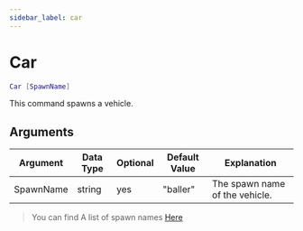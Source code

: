 ```yaml
---
sidebar_label: car
---
```


# Car

```lua
Car [SpawnName]
```

This command spawns a vehicle.

## Arguments

| Argument   | Data Type | Optional  | Default Value |          Explanation           |
|------------|-----------|-----------|---------------|--------------------------------|
| SpawnName  | string    | yes       | "baller"      | The spawn name of the vehicle. |

> You can find A list of spawn names [Here](https://wiki.gtanet.work/index.php?title=Vehicle_Models)
